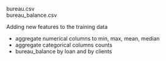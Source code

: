 bureau.csv  
bureau_balance.csv  

Adding new features to the training data
- aggregate numerical columns to min, max, mean, median
- aggregate categorical columns counts
- bureau_balance by loan and by clients
